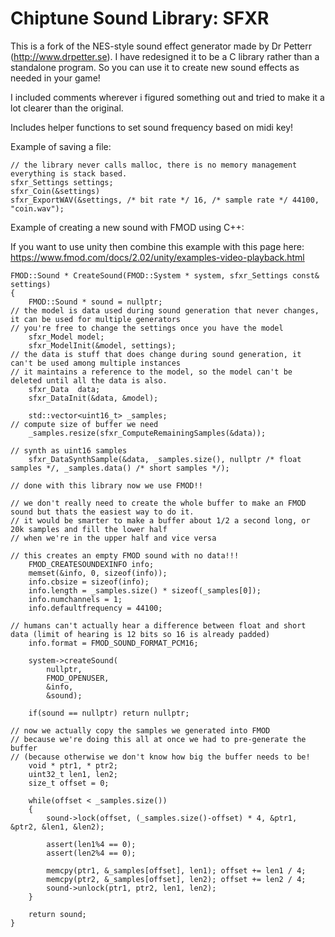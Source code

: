 # Chiptune Sound Library: SFXR

This is a fork of the NES-style sound effect generator made by Dr Petterr (http://www.drpetter.se). I have redesigned it to be a C library rather than a standalone program. So you can use it to create new sound effects as needed in your game! 

I included comments wherever i figured something out and tried to make it a lot clearer than the original. 

Includes helper functions to set sound frequency based on midi key!

Example of saving a file:

	// the library never calls malloc, there is no memory management everything is stack based. 
	sfxr_Settings settings;
	sfxr_Coin(&settings)
	sfxr_ExportWAV(&settings, /* bit rate */ 16, /* sample rate */ 44100, "coin.wav");
  
Example of creating a new sound with FMOD using C++:

If you want to use unity then combine this example with this page here: https://www.fmod.com/docs/2.02/unity/examples-video-playback.html

	FMOD::Sound * CreateSound(FMOD::System * system, sfxr_Settings const& settings)
	{
		FMOD::Sound * sound = nullptr;
	// the model is data used during sound generation that never changes, it can be used for multiple generators
	// you're free to change the settings once you have the model
		sfxr_Model model;
		sfxr_ModelInit(&model, settings);
	// the data is stuff that does change during sound generation, it can't be used among multiple instances
	// it maintains a reference to the model, so the model can't be deleted until all the data is also.
		sfxr_Data  data;
		sfxr_DataInit(&data, &model);
		
		std::vector<uint16_t> _samples;
	// compute size of buffer we need 
		_samples.resize(sfxr_ComputeRemainingSamples(&data));
		
	// synth as uint16 samples
		sfxr_DataSynthSample(&data, _samples.size(), nullptr /* float samples */, _samples.data() /* short samples */);
		
	// done with this library now we use FMOD!!
		
	// we don't really need to create the whole buffer to make an FMOD sound but thats the easiest way to do it.
	// it would be smarter to make a buffer about 1/2 a second long, or 20k samples and fill the lower half 
	// when we're in the upper half and vice versa

	// this creates an empty FMOD sound with no data!!!
		FMOD_CREATESOUNDEXINFO info;
		memset(&info, 0, sizeof(info));
		info.cbsize = sizeof(info);
		info.length = _samples.size() * sizeof(_samples[0]);
		info.numchannels = 1;
		info.defaultfrequency = 44100;
		
	// humans can't actually hear a difference between float and short data (limit of hearing is 12 bits so 16 is already padded)
		info.format = FMOD_SOUND_FORMAT_PCM16;  
		
		system->createSound(
			nullptr,
			FMOD_OPENUSER,
			&info,
			&sound);
		
		if(sound == nullptr) return nullptr;
	
	// now we actually copy the samples we generated into FMOD
	// because we're doing this all at once we had to pre-generate the buffer
	// (because otherwise we don't know how big the buffer needs to be!
		void * ptr1, * ptr2;
		uint32_t len1, len2;
		size_t offset = 0;
		
		while(offset < _samples.size())
		{
			sound->lock(offset, (_samples.size()-offset) * 4, &ptr1, &ptr2, &len1, &len2);
		
			assert(len1%4 == 0);
			assert(len2%4 == 0);
		
			memcpy(ptr1, &_samples[offset], len1); offset += len1 / 4;
			memcpy(ptr2, &_samples[offset], len2); offset += len2 / 4;
			sound->unlock(ptr1, ptr2, len1, len2);
		}
		
		return sound;
	}
